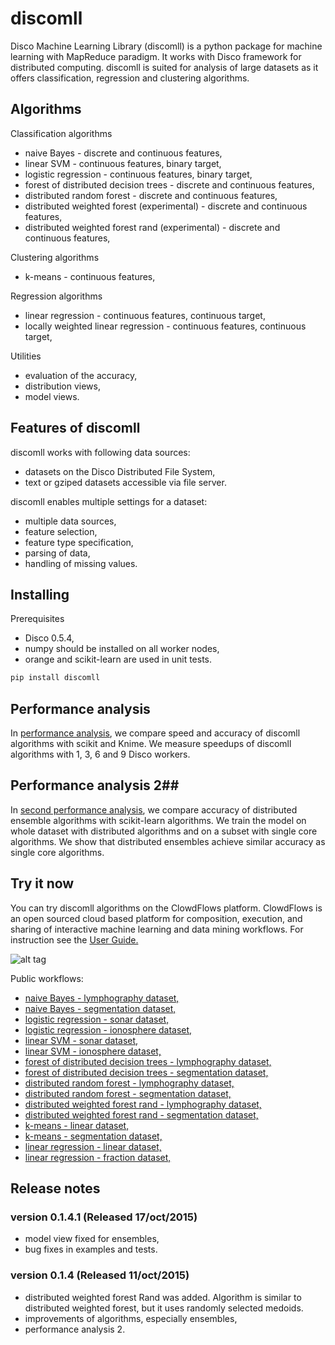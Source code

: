 # discomll #

Disco Machine Learning Library (discomll) is a python package for machine learning with MapReduce paradigm. It works with Disco framework for distributed computing. discomll is suited for analysis of large datasets as it offers classification, regression and clustering algorithms.

## Algorithms ##
Classification algorithms
- naive Bayes - discrete and continuous features, 
- linear SVM - continuous features, binary target,
- logistic regression - continuous features, binary target,
- forest of distributed decision trees - discrete and continuous features,
- distributed random forest - discrete and continuous features,
- distributed weighted forest (experimental) - discrete and continuous features,
- distributed weighted forest rand (experimental) - discrete and continuous features,

Clustering algorithms
- k-means - continuous features,

Regression algorithms
- linear regression - continuous features, continuous target,
- locally weighted linear regression - continuous features, continuous target,

Utilities
- evaluation of the accuracy,
- distribution views,
- model views.

## Features of discomll ##
discomll works with following data sources:
- datasets on the Disco Distributed File System,
- text or gziped datasets accessible via file server.

discomll enables multiple settings for a dataset:
- multiple data sources,
- feature selection,
- feature type specification,
- parsing of data,
- handling of missing values.

## Installing ##
Prerequisites
- Disco 0.5.4,
- numpy should be installed on all worker nodes,
- orange and scikit-learn are used in unit tests.

```bash
pip install discomll
```

## Performance analysis ##
In [performance analysis](http://1drv.ms/1qj6680), we compare speed and accuracy of discomll algorithms with scikit and Knime. We measure speedups of discomll algorithms with 1, 3, 6 and 9 Disco workers.

## Performance analysis 2##
In [second performance analysis](http://1drv.ms/1FYORb8), we compare accuracy of distributed ensemble algorithms with scikit-learn algorithms. We train the model on whole dataset with distributed algorithms and on a subset with single core algorithms. We show that distributed ensembles achieve similar accuracy as single core algorithms. 

## Try it now ##
You can try discomll algorithms on the ClowdFlows platform. ClowdFlows is an open sourced cloud based platform for composition, execution, and sharing of interactive machine learning and data mining workflows. For instruction see the [User Guide.](https://onedrive.live.com/redir?resid=C695DFFBD3161AEA!161&authkey=!AERQJpsxOqkLykI&ithint=file%2cpdf)

![alt tag](https://github.com/romanorac/discomll/blob/master/big_data_workflow.png)
 
Public workflows:

- [naive Bayes - lymphography dataset,](http://clowdflows.org/workflow/2729/)
- [naive Bayes - segmentation dataset,](http://clowdflows.org/workflow/2788/)
- [logistic regression - sonar dataset,](http://clowdflows.org/workflow/2801/)
- [logistic regression - ionosphere dataset,](http://clowdflows.org/workflow/2802/)
- [linear SVM - sonar dataset,](http://clowdflows.org/workflow/2799/)
- [linear SVM - ionosphere dataset,](http://clowdflows.org/workflow/2800/)
- [forest of distributed decision trees - lymphography dataset,](http://clowdflows.org/workflow/2727/)
- [forest of distributed decision trees - segmentation dataset,](http://clowdflows.org/workflow/2796/)
- [distributed random forest - lymphography dataset,](http://clowdflows.org/workflow/2789/)
- [distributed random forest - segmentation dataset,](http://clowdflows.org/workflow/2731/)
- [distributed weighted forest rand - lymphography dataset,](http://clowdflows.org/workflow/2797/)
- [distributed weighted forest rand - segmentation dataset,](http://clowdflows.org/workflow/2798/)
- [k-means - linear dataset,](http://clowdflows.org/workflow/2812/)
- [k-means - segmentation dataset,](http://clowdflows.org/workflow/2811/)
- [linear regression - linear dataset,](http://clowdflows.org/workflow/2815/)
- [linear regression - fraction dataset,](http://clowdflows.org/workflow/2816/)

## Release notes ##
### version 0.1.4.1 (Released 17/oct/2015) ###
 - model view fixed for ensembles,
 - bug fixes in examples and tests.

### version 0.1.4 (Released 11/oct/2015) ###
 - distributed weighted forest Rand was added. Algorithm is similar to distributed weighted forest, but it uses randomly selected medoids.
 - improvements of algorithms, especially ensembles,
 - performance analysis 2.




